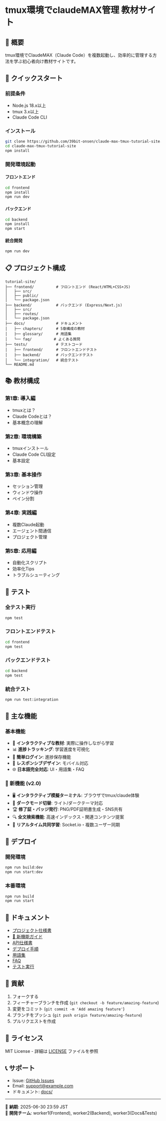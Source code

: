 # tmux環境でclaudeMAX管理 教材サイト

## 🎯 概要
tmux環境でClaudeMAX（Claude Code）を複数起動し、効率的に管理する方法を学ぶ初心者向け教材サイトです。

## 🚀 クイックスタート

### 前提条件
- Node.js 18.x以上
- tmux 3.x以上
- Claude Code CLI

### インストール
```bash
git clone https://github.com/39bit-onsen/claude-max-tmux-tutorial-site.git
cd claude-max-tmux-tutorial-site
npm install
```

### 開発環境起動

#### フロントエンド
```bash
cd frontend
npm install
npm run dev
```

#### バックエンド
```bash
cd backend
npm install
npm start
```

#### 統合開発
```bash
npm run dev
```

## 📋 プロジェクト構成

```
tutorial-site/
├── frontend/          # フロントエンド (React/HTML+CSS+JS)
│   ├── src/
│   ├── public/
│   └── package.json
├── backend/           # バックエンド (Express/Next.js)
│   ├── src/
│   ├── routes/
│   └── package.json
├── docs/              # ドキュメント
│   ├── chapters/      # 5章構成の教材
│   ├── glossary/      # 用語集
│   └── faq/          # よくある質問
├── tests/             # テストコード
│   ├── frontend/      # フロントエンドテスト
│   ├── backend/       # バックエンドテスト
│   └── integration/   # 統合テスト
└── README.md
```

## 📚 教材構成

### 第1章: 導入編
- tmuxとは？
- Claude Codeとは？
- 基本概念の理解

### 第2章: 環境構築
- tmuxインストール
- Claude Code CLI設定
- 基本設定

### 第3章: 基本操作
- セッション管理
- ウィンドウ操作
- ペイン分割

### 第4章: 実践編
- 複数Claude起動
- エージェント間通信
- プロジェクト管理

### 第5章: 応用編
- 自動化スクリプト
- 効率化Tips
- トラブルシューティング

## 🧪 テスト

### 全テスト実行
```bash
npm test
```

### フロントエンドテスト
```bash
cd frontend
npm test
```

### バックエンドテスト
```bash
cd backend
npm test
```

### 統合テスト
```bash
npm run test:integration
```

## 🔧 主な機能

### 基本機能
- 📖 **インタラクティブな教材**: 実際に操作しながら学習
- 📊 **進捗トラッキング**: 学習進度を可視化
- 🔐 **簡単ログイン**: 進捗保存機能
- 📱 **レスポンシブデザイン**: モバイル対応
- 🌐 **日本語完全対応**: UI・用語集・FAQ

### 🚀 新機能 (v2.0)
- 🖥️ **インタラクティブ模擬ターミナル**: ブラウザでtmux/claude体験
- 🌙 **ダークモード切替**: ライト/ダークテーマ対応
- 🏆 **修了証・バッジ発行**: PNG/PDF証明書生成・SNS共有
- 🔍 **全文検索機能**: 高速インデックス・関連コンテンツ提案
- 👥 **リアルタイム共同学習**: Socket.io・複数ユーザー同期

## 🚢 デプロイ

### 開発環境
```bash
npm run build:dev
npm run start:dev
```

### 本番環境
```bash
npm run build
npm run start
```

## 📖 ドキュメント

- [プロジェクト仕様書](./project-spec.md)
- [🚀 新機能ガイド](./docs/new-features.md)
- [API仕様書](./docs/api-spec.md)
- [デプロイ手順](./docs/deployment.md)
- [用語集](./docs/glossary/)
- [FAQ](./docs/faq/)
- [テスト実行](./tests/README.md)

## 🤝 貢献

1. フォークする
2. フィーチャーブランチを作成 (`git checkout -b feature/amazing-feature`)
3. 変更をコミット (`git commit -m 'Add amazing feature'`)
4. ブランチをプッシュ (`git push origin feature/amazing-feature`)
5. プルリクエストを作成

## 📝 ライセンス

MIT License - 詳細は [LICENSE](LICENSE) ファイルを参照

## 📞 サポート

- Issue: [GitHub Issues](https://github.com/39bit-onsen/claude-max-tmux-tutorial-site/issues)
- Email: support@example.com
- ドキュメント: [docs/](./docs/)

---

🎯 **納期**: 2025-06-30 23:59 JST  
👥 **開発チーム**: worker1(Frontend), worker2(Backend), worker3(Docs&Tests)
